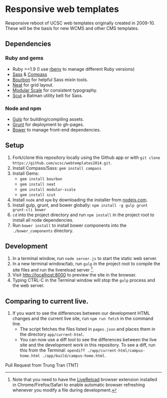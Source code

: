 # Responsive web templates

Responsive reboot of UCSC web templates originally created in 2009-10. These will be the basis for new WCMS and other CMS templates.

## Dependencies

### Ruby and gems

- Ruby >=1.9 (I use [rbenv](https://github.com/sstephenson/rbenv) to manage different Ruby versions)
- [Sass](http://sass-lang.com/) & [Compass](http://compass-style.org/)
- [Bourbon](http://bourbon.io/) for helpful Sass mixin tools.
- [Neat](http://neat.bourbon.io/) for grid layout.
- [Modular Scale](https://github.com/Team-Sass/modular-scale) for consistent typography.
- [Scut](http://davidtheclark.github.io/scut/) a Batman utility belt for Sass.

### Node and npm

- [Gulp](http://gulpjs.com) for building/compiling assets.
- [Grunt](http://gruntjs.com) for deployment to gh-pages.
- [Bower](http://bower.io) to manage front-end dependencies.

## Setup

1. Fork/clone this repository locally using the Github app or with `git clone https://github.com/ucsc/webtemplates2014.git`.
2. Install Compass/Sass: `gem install compass`
3. Install Gems:
    - `gem install bourbon`
    - `gem install neat`
    - `gem install modular-scale`
    - `gem install scut`
4. Install `node` and `npm` by downloading the installer from [nodejs.com](http://nodejs.org).
5. Install gulp, grunt, and bower globally: `npm install -g gulp grunt grunt-cli bower`
6. `cd` into the project  directory and run `npm install` in the project root to install all node dependencies.
7. Run `bower install` to install bower components into the `./bower_components` directory.

## Development

1. In a terminal window, run `node server.js` to start the static web server.
1. In a new terminal window/tab, run `gulp` in the project root to compile the site files and run the livereload server [^1].
2. Visit [http://localhost:8000](http://localhost:8000) to preview the site in the browser.
3. Typing CTRL-C in the Terminal window will stop the `gulp` process and the web server.

[^1]: Note that you need to have the [LiveReload](http://livereload.com/) browser extension installed in Chrome/Firefox/Safari to enable automatic browser refreshing whenever you modify a file during development.

## Comparing to current live.

1. If you want to see the differences between our development HTML changes and the current live site, run `npm run fetch` in the command line.
    - The script fetches the files listed in `pages.json` and places them in the directory `app/current-html`.
    - You can now use a diff tool to see the differences between the live site and the development work in this repository. To see a diff, run this from the Terminal: `opendiff ./app/current-html/campus-home.html ./app/build/campus-home.html`.
    
    
Pull Request from Trung Tran (TNT)